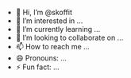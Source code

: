 - 👋 Hi, I’m @skoffit
- 👀 I’m interested in ...
- 🌱 I’m currently learning ...
- 💞️ I’m looking to collaborate on ...
- 📫 How to reach me ...
- 😄 Pronouns: ...
- ⚡ Fun fact: ...

<!---
skoffit/skoffit is a ✨ special ✨ repository because its `README.md` (this file) appears on your GitHub profile.
You can click the Preview link to take a look at your changes.
--->
